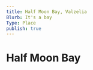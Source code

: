 ```yaml
---
title: Half Moon Bay, Valzelia
Blurb: It's a bay
Type: Place
publish: true
---
```


# Half Moon Bay

